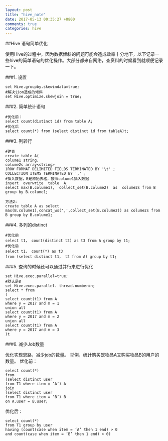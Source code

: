 ```yaml
---
layout: post
title: "hive_note"
date: 2017-05-13 00:35:27 +0800
comments: true
categories: hive
---
```



##Hive 语句简单优化

使用Hive的过程中，因为数据倾斜的问题可能会造成效率十分地下，以下记录一些hive的简单语句的优化操作。大部分都来自网络，查资料的时候看到就顺便记录一下。

<!--more-->
###1. 设置


    set Hive.groupby.skewindata=true;
    #解决jion造成的倾斜
    set Hive.optimize.skewjoin = true;


###2. 简单统计语句


    #优化前：
    select count(distinct id) from table A;
    #优化后
    select count(*) from (select distinct id from tableA)t;


###3. 列转行


    #建表
    create table A(
    colume1 string,
    colume2s array<string>
    )ROW FORMAT DELIMITED FIELDS TERMINATED BY '\t' ; 
    COLLECTION ITEMS TERMINATED BY ',' ;
    #插入数据，B是原始表格，按照colume1插入数据
    insert  overwrite  table  A  
    select max(B.colume1),  collect_set(B.colume2)  as  colume2s from B group by B.colume1;

    方法2:
    create table A as select max(B.colume1),concat_ws(',',collect_set(B.colume2)) as colume2s from B group by B.colume1;


###4. 多列的distinct


    #优化前 
    select t1， count(distinct t2) as t3 from A group by t1;  
    #优化后 
    select t1， count(*) as t3  
    from (select distinct t1， t2 from A) group by t1; 


###5. 查询的时候还可以通过并行来进行优化


    set Hive.exec.parallel=true;
    #默认是8
    set Hive.exec.parallel. thread.number=n;
    select * from   
    (  
    select count(t1) from A   
    where y = 2017 and m = 1  
    union all   
    select count(t1) from A   
    where y = 2017 and m = 2  
    union all   
    select count(t1) from A   
    where y = 2017 and m = 3  
    )t 
    
  
###6. 减少Job数量

优化实现思路，减少job的数量。
举例，统计购买既物品A又购买物品B的用户的数量。
优化前：



    select count(*) 
    from
    (select distinct user 
    from T1 where item = ‘A’) A
    join 
    (select distinct user 
    from T1 where item = ‘B’) B 
    on A.user = B.user;



优化后：


    select count(*) 
    from T1 group by user
    having (count(case when item = ‘A’ then 1 end) > 0
    and count(case when item = ‘B’ then 1 end) > 0) 
 


